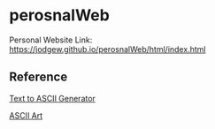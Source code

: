 # perosnalWeb

Personal Website Link: https://jodgew.github.io/perosnalWeb/html/index.html


## Reference
[Text to ASCII Generator](https://patorjk.com/software/taag/#p=display&f=Graffiti&t=Type%20Something%20)

[ASCII Art](https://www.bootschool.net/ascii-art/computers)
